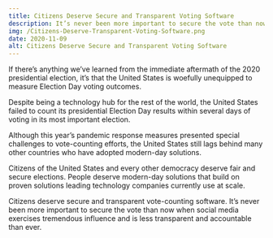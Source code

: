 ```yaml
---
title: Citizens Deserve Secure and Transparent Voting Software
description: It’s never been more important to secure the vote than now when social media exercises tremendous influence and is less transparent and accountable than ever.
img: /Citizens-Deserve-Transparent-Voting-Software.png
date: 2020-11-09
alt: Citizens Deserve Secure and Transparent Voting Software
---
```


If there’s anything we’ve learned from the immediate aftermath of the 2020 presidential election, it’s that the United States is woefully unequipped to measure Election Day voting outcomes.

Despite being a technology hub for the rest of the world, the United States failed to count its presidential Election Day results within several days of voting in its most important election.

Although this year’s pandemic response measures presented special challenges to vote-counting efforts, the United States still lags behind many other countries who have adopted modern-day solutions.

Citizens of the United States and every other democracy deserve fair and secure elections. People deserve modern-day solutions that build on proven solutions leading technology companies currently use at scale.

Citizens deserve secure and transparent vote-counting software. It’s never been more important to secure the vote than now when social media exercises tremendous influence and is less transparent and accountable than ever.